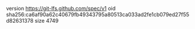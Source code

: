 version https://git-lfs.github.com/spec/v1
oid sha256:ca6af90a62c40679fb49343795a80513ca033ad2fe1cb079ed27f55d82631378
size 4749
